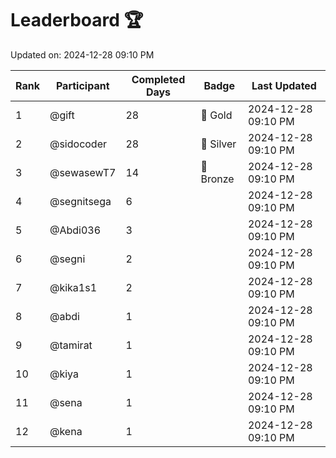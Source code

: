# Leaderboard 🏆

Updated on: 2024-12-28 09:10 PM

| Rank | Participant       | Completed Days | Badge      | Last Updated         |
|------|-------------------|----------------|------------|----------------------|
| 1    | @gift             | 28             | 🏅 Gold     | 2024-12-28 09:10 PM |
| 2    | @sidocoder        | 28             | 🥈 Silver   | 2024-12-28 09:10 PM |
| 3    | @sewasewT7        | 14             | 🥉 Bronze   | 2024-12-28 09:10 PM |
| 4    | @segnitsega       | 6              |            | 2024-12-28 09:10 PM |
| 5    | @Abdi036          | 3              |            | 2024-12-28 09:10 PM |
| 6    | @segni            | 2              |            | 2024-12-28 09:10 PM |
| 7    | @kika1s1          | 2              |            | 2024-12-28 09:10 PM |
| 8    | @abdi             | 1              |            | 2024-12-28 09:10 PM |
| 9    | @tamirat          | 1              |            | 2024-12-28 09:10 PM |
| 10   | @kiya             | 1              |            | 2024-12-28 09:10 PM |
| 11   | @sena             | 1              |            | 2024-12-28 09:10 PM |
| 12   | @kena             | 1              |            | 2024-12-28 09:10 PM |
